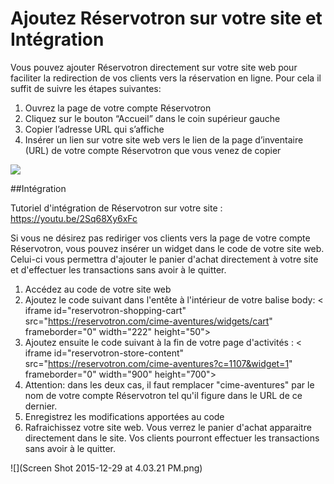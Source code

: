# Ajoutez Réservotron sur votre site et Intégration

Vous pouvez ajouter Réservotron directement sur votre site web pour faciliter la redirection de vos clients vers la réservation en ligne. Pour cela il suffit de suivre les étapes suivantes:

1. Ouvrez la page de votre compte Réservotron
1. Cliquez sur le bouton “Accueil” dans le coin supérieur gauche
1. Copier l’adresse URL qui s’affiche 
1. Insérer un lien sur votre site web vers le lien de la page d’inventaire (URL) de votre compte Réservotron que vous venez de copier 




![](https://monosnap.com/file/AcS8TtdsswphjOL9a03b57RtS8ffjV.png)

##Intégration

Tutoriel d'intégration de Réservotron sur votre site : https://youtu.be/2Sq68Xy6xFc

Si vous ne désirez pas rediriger vos clients vers la page de votre compte Réservotron, vous pouvez insérer un widget dans le code de votre site web. Celui-ci vous permettra d'ajouter le panier d'achat directement à votre site et d'effectuer les transactions sans avoir à le quitter.

1. Accédez au code de votre site web
2. Ajoutez le code suivant dans l'entête à l'intérieur de votre balise body: 
< iframe id="reservotron-shopping-cart" src="https://reservotron.com/cime-aventures/widgets/cart" frameborder="0" width="222" height="50"></iframe>                  
       <script async type="text/javascript" src="http://reservotron.com/assets/widget.js"></script>
3. Ajoutez ensuite le code suivant à la fin de votre page d'activités : < iframe id="reservotron-store-content" src="https://reservotron.com/cime-aventures?c=1107&widget=1" frameborder="0" width="900" height="700"></iframe>
4. Attention: dans les deux cas, il faut remplacer "cime-aventures" par le nom de votre compte Réservotron tel qu'il figure dans le URL de ce dernier.
4. Enregistrez les modifications apportées au code
5. Rafraichissez votre site web. Vous verrez le panier d'achat apparaitre directement dans le site. Vos clients pourront effectuer les transactions sans avoir à le quitter.


![](Screen Shot 2015-12-29 at 4.03.21 PM.png)